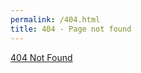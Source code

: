 ```yaml
---
permalink: /404.html
title: 404 - Page not found
---
```

<link rel="stylesheet" type="text/css" href="{{ site.baseurl }}/style.css" />

<div id="404">
<a href="http://www.henri.ee">404 Not Found</a>
</div>
